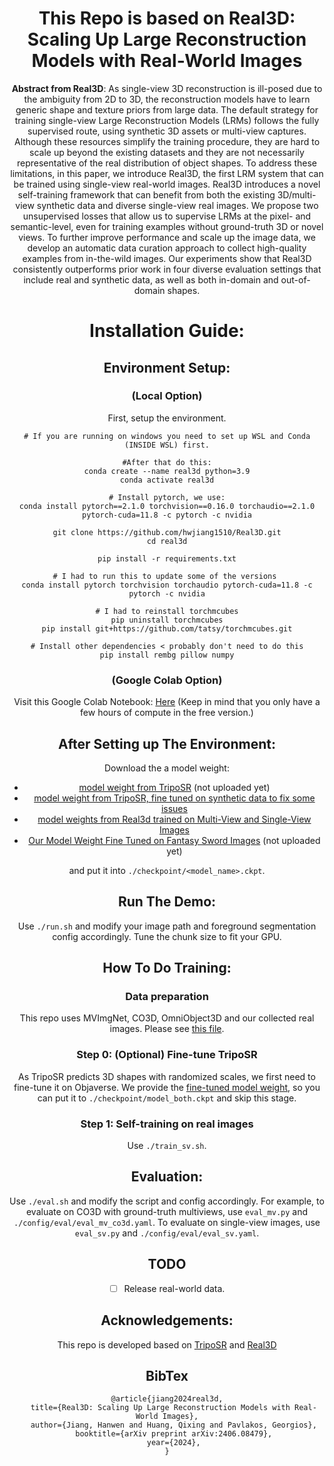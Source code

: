<div align="center">
    
# This Repo is based on Real3D: Scaling Up Large Reconstruction Models with Real-World Images

**Abstract from Real3D**: As single-view 3D reconstruction is ill-posed due to the ambiguity from 2D to 3D, the reconstruction models have to learn generic shape and texture priors from large data. The default strategy for training single-view Large Reconstruction Models (LRMs) follows the fully supervised route, using synthetic 3D assets or multi-view captures. Although these resources simplify the training procedure, they are hard to scale up beyond the existing datasets and they are not necessarily representative of the real distribution of object shapes. To address these limitations, in this paper, we introduce Real3D, the first LRM system that can be trained using single-view real-world images. Real3D introduces a novel self-training framework that can benefit from both the existing 3D/multi-view synthetic data and diverse single-view real images. We propose two unsupervised losses that allow us to supervise LRMs at the pixel- and semantic-level, even for training examples without ground-truth 3D or novel views. To further improve performance and scale up the image data, we develop an automatic data curation approach to collect high-quality examples from in-the-wild images. Our experiments show that Real3D consistently outperforms prior work in four diverse evaluation settings that include real and synthetic data, as well as both in-domain and out-of-domain shapes.


# Installation Guide:
## Environment Setup:
### (Local Option)

First, setup the environment.
```
# If you are running on windows you need to set up WSL and Conda (INSIDE WSL) first.

#After that do this:
conda create --name real3d python=3.9
conda activate real3d

# Install pytorch, we use:
conda install pytorch==2.1.0 torchvision==0.16.0 torchaudio==2.1.0 pytorch-cuda=11.8 -c pytorch -c nvidia

git clone https://github.com/hwjiang1510/Real3D.git
cd real3d

pip install -r requirements.txt

# I had to run this to update some of the versions 
conda install pytorch torchvision torchaudio pytorch-cuda=11.8 -c pytorch -c nvidia

# I had to reinstall torchmcubes
pip uninstall torchmcubes
pip install git+https://github.com/tatsy/torchmcubes.git

# Install other dependencies < probably don't need to do this
pip install rembg pillow numpy
```

### (Google Colab Option)
Visit this Google Colab Notebook: [Here](https://colab.research.google.com/drive/1sFt2UtVDTU171ZtouI5CUZ4gyRcVkvuV?usp=sharing) (Keep in mind that you only have a few hours of compute in the free version.)

## After Setting up The Environment:
Download the a model weight:

- [model weight from TripoSR](https://huggingface.co/hwjiang/Real3D/resolve/main/model_both_trained_v1.ckpt?download=true) (not uploaded yet)
- [model weight from TripoSR, fine tuned on synthetic data to fix some issues](https://huggingface.co/hwjiang/Real3D/resolve/main/model_both.ckpt?download=true)
- [model weights from Real3d trained on Multi-View and Single-View Images](https://huggingface.co/hwjiang/Real3D/resolve/main/model_both_trained_v1.ckpt?download=true)
- [Our Model Weight Fine Tuned on Fantasy Sword Images](https://huggingface.co/hwjiang/Real3D/resolve/main/model_both_trained_v1.ckpt?download=true) (not uploaded yet)

and put it into `./checkpoint/<model_name>.ckpt`.


## Run The Demo:
Use `./run.sh` and modify your image path and foreground segmentation config accordingly. Tune the chunk size to fit your GPU.


## How To Do Training:
### Data preparation
This repo uses MVImgNet, CO3D, OmniObject3D and our collected real images. Please see [this file](./assets/data_preparation.md).

### Step 0: (Optional) Fine-tune TripoSR
As TripoSR predicts 3D shapes with randomized scales, we first need to fine-tune it on Objaverse. We provide the [fine-tuned model weight](https://huggingface.co/hwjiang/Real3D/resolve/main/model_both.ckpt?download=true), so you can put it to `./checkpoint/model_both.ckpt` and skip this stage.

### Step 1: Self-training on real images
Use `./train_sv.sh`.


## Evaluation:
Use `./eval.sh` and modify the script and config accordingly.
For example, to evaluate on CO3D with ground-truth multiviews, use `eval_mv.py` and `./config/eval/eval_mv_co3d.yaml`. To evaluate on single-view images, use `eval_sv.py` and `./config/eval/eval_sv.yaml`.


## TODO
- [ ] Release real-world data.


## Acknowledgements:
This repo is developed based on [TripoSR](https://github.com/VAST-AI-Research/TripoSR/) and [Real3D](https://github.com/hwjiang1510/Real3D/tree/main?tab=readme-ov-file)


## BibTex
```
@article{jiang2024real3d,
   title={Real3D: Scaling Up Large Reconstruction Models with Real-World Images},
   author={Jiang, Hanwen and Huang, Qixing and Pavlakos, Georgios},
   booktitle={arXiv preprint arXiv:2406.08479},
   year={2024},
}
```
